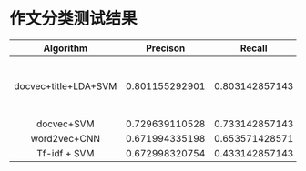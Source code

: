 # 作文分类测试结果
| Algorithm           | Precison      |    Recall    |  F-Measure   | settings                                  |
|:-------------------:|:-------------:|:------------:|:------------:|:-----------------------------------------:|
|docvec+title+LDA+SVM |0.801155292901 |0.803142857143|0.802147843826|128D doc2vec+128D title-word2vec+100D LDA  |
|docvec+SVM           |0.729639110528 |0.733142857143|0.731386787639|128D doc2vec                               |
|word2vec+CNN         |0.671994335198 |0.653571428571|0.662654859761|128D word2vec                              |
|Tf-idf + SVM         |0.672998320754 |0.433142857143|0.527065480119|22568D                                     |
